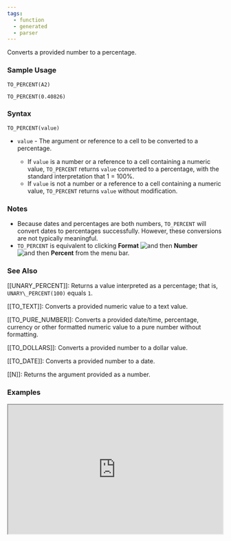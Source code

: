```yaml
---
tags:
  - function
  - generated
  - parser
---
```


Converts a provided number to a percentage.

### Sample Usage

`TO_PERCENT(A2)`

`TO_PERCENT(0.40826)`

### Syntax

`TO_PERCENT(value)`

* `value` - The argument or reference to a cell to be converted to a percentage.

  + If `value` is a number or a reference to a cell containing a numeric value, `TO_PERCENT` returns `value` converted to a percentage, with the standard interpretation that 1 = 100%.
  + If `value` is not a number or a reference to a cell containing a numeric value, `TO_PERCENT` returns `value` without modification.

### Notes

* Because dates and percentages are both numbers, `TO_PERCENT` will convert dates to percentages successfully. However, these conversions are not typically meaningful.
* `TO_PERCENT` is equivalent to clicking **Format** ![and then](https://lh3.googleusercontent.com/QbWcYKta5vh_4-OgUeFmK-JOB0YgLLoGh69P478nE6mKdfpWQniiBabjF7FVoCVXI0g=h36) **Number** ![and then](https://lh3.googleusercontent.com/QbWcYKta5vh_4-OgUeFmK-JOB0YgLLoGh69P478nE6mKdfpWQniiBabjF7FVoCVXI0g=h36) **Percent** from the menu bar.

### See Also

[[UNARY_PERCENT]]: Returns a value interpreted as a percentage; that is, `UNARY\_PERCENT(100)` equals `1`.

[[TO_TEXT]]: Converts a provided numeric value to a text value.

[[TO_PURE_NUMBER]]: Converts a provided date/time, percentage, currency or other formatted numeric value to a pure number without formatting.

[[TO_DOLLARS]]: Converts a provided number to a dollar value.

[[TO_DATE]]: Converts a provided number to a date.

[[N]]: Returns the argument provided as a number.

### Examples

<iframe height="300" src="https://docs.google.com/spreadsheet/pub?key=0As3tAuweYU9QdHRNMTU4VzVHV2h1dkNJVjdjdU5iSHc&amp;output=html" width="500"></iframe>